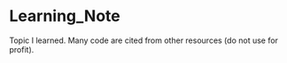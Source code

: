 # Learning_Note
Topic I learned. Many code are cited from other resources (do not use for profit).  
